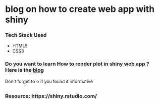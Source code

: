 # blog on how to create web app with shiny 

<h3>Tech Stack Used</h3>
 <ul>
 <li>HTML5</li>
 <li>CSS3</li>
 </ul>
 
<h3>Do you want to learn How to render plot in shiny web app ? Here is the <a href="https://web-app-shiny-blog.netlify.app/">blog</a></h3>
<p>Don't forget to ⭐ if you found it informative</p>
<h3>Resource: https://shiny.rstudio.com/ </h3>

